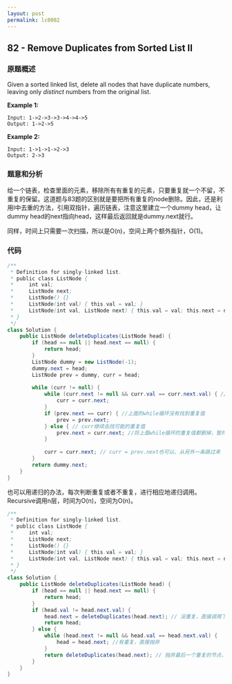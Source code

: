 ```yaml
---
layout: post
permalink: lc0082
---
```


## 82 - Remove Duplicates from Sorted List II

### 原题概述

Given a sorted linked list, delete all nodes that have duplicate numbers, leaving only _distinct_ numbers from the original list.

**Example 1:**

```text
Input: 1->2->3->3->4->4->5
Output: 1->2->5
```

**Example 2:**

```text
Input: 1->1->1->2->3
Output: 2->3
```

### 题意和分析

给一个链表，检查里面的元素，移除所有有重复的元素，只要重复就一个不留，不重复的保留。这道题与83题的区别就是要把所有重复的node删除。因此，还是利用I中去重的方法，引用双指针，遍历链表，注意这里建立一个dummy head，让dummy head的next指向head，这样最后返回就是dummy.next就行。

同样，时间上只需要一次扫描，所以是O\(n\)，空间上两个额外指针，O\(1\)。

### 代码

```java
/**
 * Definition for singly-linked list.
 * public class ListNode {
 *     int val;
 *     ListNode next;
 *     ListNode() {}
 *     ListNode(int val) { this.val = val; }
 *     ListNode(int val, ListNode next) { this.val = val; this.next = next; }
 * }
 */
class Solution {
    public ListNode deleteDuplicates(ListNode head) {
        if (head == null || head.next == null) {
            return head;
        }
        ListNode dummy = new ListNode(-1);
        dummy.next = head;
        ListNode prev = dummy, curr = head;
        
        while (curr != null) {
            while (curr.next != null && curr.val == curr.next.val) { //当前值和next值重复
                curr = curr.next;
            }
            if (prev.next == curr) { //上面的while循环没有找到重复值
                prev = prev.next;
            } else { // curr继续去找可能的重复值
                prev.next = curr.next; //将上面while循环的重复值都删掉，暂时将prev头接到curr位置
            }
            
            curr = curr.next; // curr = prev.next也可以，从另外一条路过来
        }
        return dummy.next;
    }
}
```

也可以用递归的办法，每次判断重复或者不重复，进行相应地递归调用。Recursive调用n层，时间为O\(n\)，空间为O\(n\)。

```java
/**
 * Definition for singly-linked list.
 * public class ListNode {
 *     int val;
 *     ListNode next;
 *     ListNode() {}
 *     ListNode(int val) { this.val = val; }
 *     ListNode(int val, ListNode next) { this.val = val; this.next = next; }
 * }
 */
class Solution {
    public ListNode deleteDuplicates(ListNode head) {
        if (head == null || head.next == null) {
            return head;
        }
        if (head.val != head.next.val) { 
            head.next = deleteDuplicates(head.next); // 没重复，直接调用下一个节点，返回当前head
            return head;
        } else {
            while (head.next != null && head.val == head.next.val) {
                head = head.next; //有重复，直接抛弃
            }
            return deleteDuplicates(head.next); // 抛弃最后一个重复的节点，返回下一个节点
        }
    }
}
```